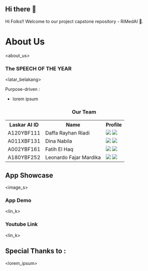 ## Hi there 👋

Hi Folks!! Welcome to our project capstone repository - RiMedAI 👋.

<!-- # RiMedAI
| ![logo men](https://media.discordapp.net/attachments/1023598916857499680/1114516345367842846/Group_40.png) |"A convenient way to manage your electronics waste."|
|--|--| -->

<!--<div align="center">
  <img src="/assets/image.png" width="100" height="100"><br>
  <i>RiMedAI Slogan</i>
</div>  -->

# About Us
<about_us>

### The SPEECH OF THE YEAR
<latar_belakang> 
  
  Purpose-driven :
- lorem ipsum

<div align="center">
  <h3>Our Team</h3>
  <table align="center">
    <tr>
      <th>Laskar AI ID</th>
      <th>Name</th>
      <th>Profile</th>
    </tr>
    <tr>
      <td>A120YBF111</td>
      <td>Daffa Rayhan Riadi</td>
      <td>
        <a href="https://github.com/daffarayhanriadi"><img src="https://img.shields.io/badge/github-121013?style=for-the-badge&logo=github&logoColor=white"></a>
        <a href="https://www.linkedin.com/in/daffarayhanriadi/"><img src="https://img.shields.io/badge/linkedin-%230077B5.svg?style=for-the-badge&logo=linkedin&logoColor=white"></a>
      </td>
    </tr>
    <tr>
      <td>A011XBF131</td>
      <td>Dina Nabila</td>
      <td>
        <a href="https://github.com/dinanabila"><img src="https://img.shields.io/badge/github-121013?style=for-the-badge&logo=github&logoColor=white"></a>
        <a href="https://www.linkedin.com/in/dinanabila/"><img src="https://img.shields.io/badge/linkedin-%230077B5.svg?style=for-the-badge&logo=linkedin&logoColor=white"></a>
      </td>
    </tr>
    <tr>
      <td>A002YBF161</td>
      <td>Fatih El Haq</td>
      <td>
        <a href="https://github.com/eru2024"><img src="https://img.shields.io/badge/github-121013?style=for-the-badge&logo=github&logoColor=white"></a>
        <a href="https://www.linkedin.com/in/fatihelhaq/"><img src="https://img.shields.io/badge/linkedin-%230077B5.svg?style=for-the-badge&logo=linkedin&logoColor=white"></a>
      </td>
    </tr>
    <tr>
      <td>A180YBF252</td>
      <td>Leonardo Fajar Mardika</td>
      <td>
        <a href="https://github.com/LeonardoFM73"><img src="https://img.shields.io/badge/github-121013?style=for-the-badge&logo=github&logoColor=white"></a>
        <a href="https://www.linkedin.com/in/leonardo-fajar-mardika/"><img src="https://img.shields.io/badge/linkedin-%230077B5.svg?style=for-the-badge&logo=linkedin&logoColor=white"></a>
      </td>
    </tr>
  </table>
</div>

<!-- ### TBA -->
## App Showcase
<image_s>
### App Demo  
<lin_k>
### Youtube Link
<lin_k>
## Special Thanks to :  
<lorem_ipsum>
